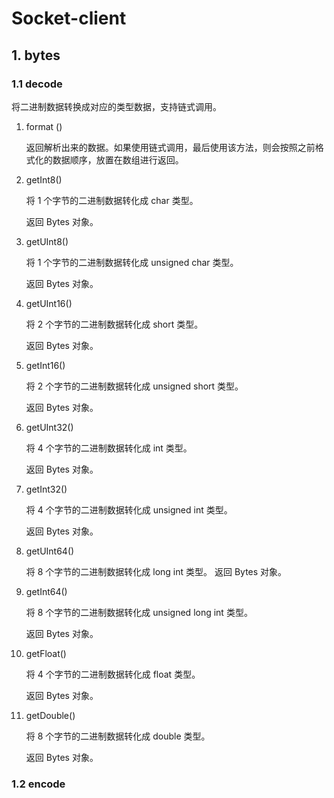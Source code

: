 # Socket-client

## 1. bytes

 ### 1.1 decode

将二进制数据转换成对应的类型数据，支持链式调用。

1. format () 

    返回解析出来的数据。如果使用链式调用，最后使用该方法，则会按照之前格式化的数据顺序，放置在数组进行返回。

2. getInt8()

    将 1 个字节的二进制数据转化成 char 类型。
    
    返回 Bytes 对象。

3. getUInt8()

    将 1 个字节的二进制数据转化成 unsigned char 类型。

    返回 Bytes 对象。

4. getUInt16()

    将 2 个字节的二进制数据转化成 short 类型。

    返回 Bytes 对象。

5. getInt16()

    将 2 个字节的二进制数据转化成 unsigned short 类型。

    返回 Bytes 对象。

6. getUInt32()

    将 4 个字节的二进制数据转化成 int 类型。

    返回 Bytes 对象。

7. getInt32()

    将 4 个字节的二进制数据转化成 unsigned int 类型。

    返回 Bytes 对象。

8. getUInt64()

    将 8 个字节的二进制数据转化成 long int 类型。
    返回 Bytes 对象。

9. getInt64()

    将 8 个字节的二进制数据转化成 unsigned long int 类型。

    返回 Bytes 对象。

10. getFloat()

    将 4 个字节的二进制数据转化成 float 类型。

    返回 Bytes 对象。

11. getDouble()

    将 8 个字节的二进制数据转化成 double 类型。

    返回 Bytes 对象。


 ### 1.2 encode 